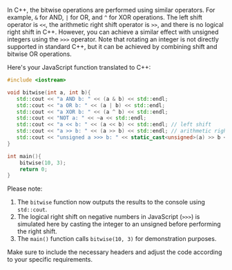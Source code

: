 In C++, the bitwise operations are performed using similar operators. For example, `&` for AND, `|` for OR, and `^` for XOR operations. The left shift operator is `<<`, the arithmetic right shift operator is `>>`, and there is no logical right shift in C++. However, you can achieve a similar effect with unsigned integers using the `>>>` operator. Note that rotating an integer is not directly supported in standard C++, but it can be achieved by combining shift and bitwise OR operations.

Here's your JavaScript function translated to C++:

```cpp
#include <iostream>

void bitwise(int a, int b){
   std::cout << "a AND b: " << (a & b) << std::endl;
   std::cout << "a OR b: " << (a | b) << std::endl;
   std::cout << "a XOR b: " << (a ^ b) << std::endl;
   std::cout << "NOT a: " << ~a << std::endl;
   std::cout << "a << b: " << (a << b) << std::endl; // left shift
   std::cout << "a >> b: " << (a >> b) << std::endl; // arithmetic right shift
   std::cout << "unsigned a >>> b: " << static_cast<unsigned>(a) >> b << std::endl;
}

int main(){
    bitwise(10, 3); 
    return 0;
}
```

Please note:

1. The `bitwise` function now outputs the results to the console using `std::cout`.
2. The logical right shift on negative numbers in JavaScript (`>>>`) is simulated here by casting the integer to an unsigned before performing the right shift.
3. The `main()` function calls `bitwise(10, 3)` for demonstration purposes.

Make sure to include the necessary headers and adjust the code according to your specific requirements.
